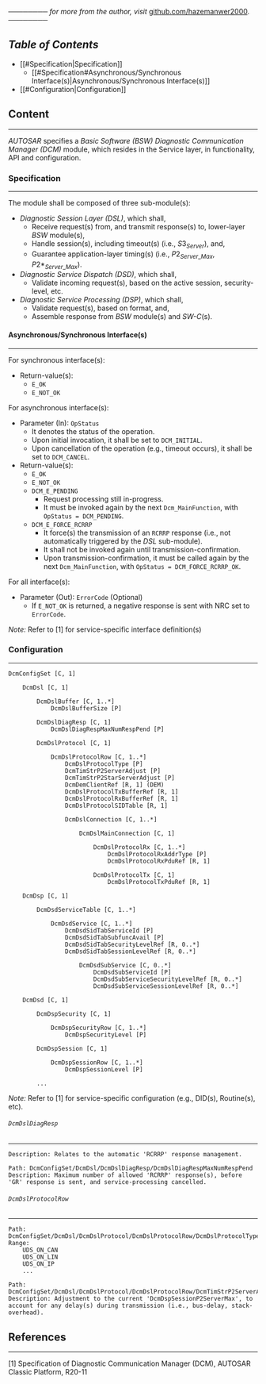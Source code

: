 ──────── *for more from the author, visit* [github.com/hazemanwer2000](https://github.com/hazemanwer2000). ────────
## *Table of Contents*
- [[#Specification|Specification]]
	- [[#Specification#Asynchronous/Synchronous Interface(s)|Asynchronous/Synchronous Interface(s)]]
- [[#Configuration|Configuration]]
## Content
---
*AUTOSAR* specifies a *Basic Software (BSW) Diagnostic Communication Manager (DCM)* module, which resides in the Service layer, in functionality, API and configuration.
### Specification
---
The module shall be composed of three sub-module(s):
* *Diagnostic Session Layer (DSL)*, which shall,
	* Receive request(s) from, and transmit response(s) to, lower-layer *BSW* module(s),
	* Handle session(s), including timeout(s) (i.e., ${S3}_{Server}$), and,
	* Guarantee application-layer timing(s) (i.e., ${P2}_{Server\_Max}$, ${P2*}_{Server\_Max}$).
* *Diagnostic Service Dispatch (DSD)*, which shall,
	* Validate incoming request(s), based on the active session, security-level, etc.
* *Diagnostic Service Processing (DSP)*, which shall,
	* Validate request(s), based on format, and,
	* Assemble response from *BSW* module(s) and *SW-C*(s).
#### Asynchronous/Synchronous Interface(s)
---
For synchronous interface(s):
* Return-value(s):
	* `E_OK`
	* `E_NOT_OK`

For asynchronous interface(s):
* Parameter (In): `OpStatus`
	* It denotes the status of the operation.
	* Upon initial invocation, it shall be set to `DCM_INITIAL`.
	* Upon cancellation of the operation (e.g., timeout occurs), it shall be set to `DCM_CANCEL`.
* Return-value(s):
	* `E_OK`
	* `E_NOT_OK`
	* `DCM_E_PENDING`
		* Request processing still in-progress.
		* It must be invoked again by the next `Dcm_MainFunction`, with `OpStatus = DCM_PENDING`.
	* `DCM_E_FORCE_RCRRP`
		* It force(s) the transmission of an `RCRRP` response (i.e., not automatically triggered by the *DSL* sub-module).
		* It shall not be invoked again until transmission-confirmation.
		* Upon transmission-confirmation, it must be called again by the next `Dcm_MainFunction`, with `OpStatus = DCM_FORCE_RCRRP_OK`.

For all interface(s):
* Parameter (Out): `ErrorCode` (Optional)
	* If `E_NOT_OK` is returned, a negative response is sent with NRC set to `ErrorCode`.

*Note:* Refer to [1] for service-specific interface definition(s)
### Configuration
---
```
DcmConfigSet [C, 1]
	
	DcmDsl [C, 1]

		DcmDslBuffer [C, 1..*]
			DcmDslBufferSize [P]

		DcmDslDiagResp [C, 1]
			DcmDslDiagRespMaxNumRespPend [P]

		DcmDslProtocol [C, 1]

			DcmDslProtocolRow [C, 1..*]
				DcmDslProtocolType [P]
				DcmTimStrP2ServerAdjust [P]
				DcmTimStrP2StarServerAdjust [P]
				DcmDemClientRef [R, 1] (DEM)
				DcmDslProtocolTxBufferRef [R, 1]
				DcmDslProtocolRxBufferRef [R, 1]
				DcmDslProtocolSIDTable [R, 1]

				DcmDslConnection [C, 1..*]
					
					DcmDslMainConnection [C, 1]

						DcmDslProtocolRx [C, 1..*]
							DcmDslProtocolRxAddrType [P]
							DcmDslProtocolRxPduRef [R, 1]

						DcmDslProtocolTx [C, 1]
							DcmDslProtocolTxPduRef [R, 1]
	
	DcmDsp [C, 1]

		DcmDsdServiceTable [C, 1..*]

			DcmDsdService [C, 1..*]
				DcmDsdSidTabServiceId [P]
				DcmDsdSidTabSubfuncAvail [P]
				DcmDsdSidTabSecurityLevelRef [R, 0..*]
				DcmDsdSidTabSessionLevelRef [R, 0..*]

					DcmDsdSubService [C, 0..*]
						DcmDsdSubServiceId [P]
						DcmDsdSubServiceSecurityLevelRef [R, 0..*]
						DcmDsdSubServiceSessionLevelRef [R, 0..*]

	DcmDsd [C, 1]

		DcmDspSecurity [C, 1]

			DcmDspSecurityRow [C, 1..*]
				DcmDspSecurityLevel [P]

		DcmDspSession [C, 1]

			DcmDspSessionRow [C, 1..*]
				DcmDspSessionLevel [P]

		...
```

*Note:* Refer to [1] for service-specific configuration (e.g., DID(s), Routine(s), etc).
###### `DcmDslDiagResp`
---
```
Description: Relates to the automatic 'RCRRP' response management.
```

```
Path: DcmConfigSet/DcmDsl/DcmDslDiagResp/DcmDslDiagRespMaxNumRespPend
Description: Maximum number of allowed 'RCRRP' response(s), before 'GR' response is sent, and service-processing cancelled.
```
###### `DcmDslProtocolRow`
---
```
Path: DcmConfigSet/DcmDsl/DcmDslProtocol/DcmDslProtocolRow/DcmDslProtocolType
Range:
	UDS_ON_CAN
	UDS_ON_LIN
	UDS_ON_IP
	...
```

```
Path: DcmConfigSet/DcmDsl/DcmDslProtocol/DcmDslProtocolRow/DcmTimStrP2ServerAdjust
Description: Adjustment to the current 'DcmDspSessionP2ServerMax', to account for any delay(s) during transmission (i.e., bus-delay, stack-overhead).
```
## References
---
[1] Specification of Diagnostic Communication Manager (DCM), AUTOSAR Classic Platform, R20-11